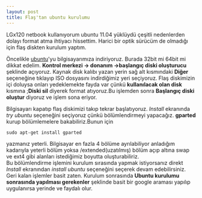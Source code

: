 ```yaml
---
layout: post
title: Flaş'tan ubuntu kurulumu
---
```

LGx120 netbook kullanıyorum ubuntu 11.04 yüklüydü çeşitli nedenlerden dolayı format atma ihtiyacı hissettim. Harici bir optik sürücüm de olmadığı için flaş diskten kurulum yaptım.

Öncelikle [ubuntu](ubuntu.com)'yu bilgisayarımıza indiriyoruz. Burada 32bit mi 64bit mi dikkat edelim.
**Kontrol merkezi -> donanım ->başlangıç diski oluşturucu** şeklinde açıyoruz.
Kaynak disk kalıbı yazan yerin sağ alt kısmındaki **Diğer** seçeneğine tıklayıp ISO dosyasını indirdiğimiz yeri seçiyoruz.
Flaş diskimizin içi doluysa onları yedeklemekte fayda var çünkü **kullanılacak olan disk** kısmına ;**Diski sil** diyerek format atıyoruz.Bu işlemden sonra **Başlangıç diski oluştur** diyoruz ve işlem sona eriyor.

Bilgisayarı kapatıp flaş diskimizi takıp tekrar başlatıyoruz. *Install* ekranında *try ubuntu* seçeneğini seçiyoruz çünkü bölümlendirmeyi yapacağız. **gparted** kurup bölümlemelere bakabiliriz.Bunun için

	sudo apt-get install gparted 
yazmanız yeterli. Bilgisayar en fazla 4 bölüme ayrılabiliyor anladığım kadarıyla yeterli bölüm yoksa /extended(uzatılmış) bölüm açıp altına swap ve ext4 gibi alanları istediğimiz boyutta oluşturabiliriz.  
Bu bölümlendirme işlemini kurulum sırasında yapmak istiyorsanız direkt *Install* ekranından *install ubuntu* seçeneğini seçerek devam edebilirsiniz. Geri kalan işlemler basit zaten. Kurulum sonrasında **Ubuntu kurulumu sonrasında yapılması gerekenler** şeklinde basit bir google araması yapılıp uygulanırsa yerinde ve faydalı olur.







